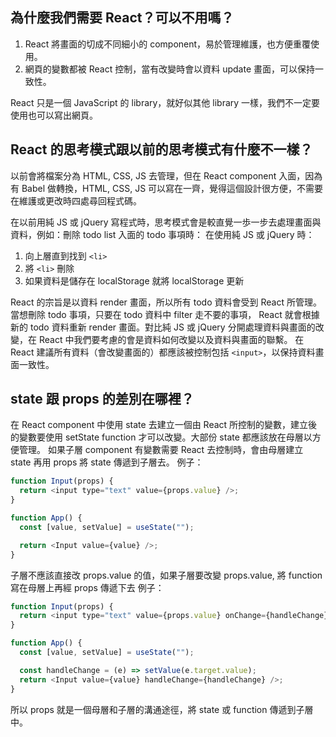 ## 為什麼我們需要 React？可以不用嗎？

1. React 將畫面的切成不同細小的 component，易於管理維護，也方便重覆使用。
2. 網頁的變數都被 React 控制，當有改變時會以資料 update 畫面，可以保持一致性。

React 只是一個 JavaScript 的 library，就好似其他 library 一樣，我們不一定要使用也可以寫出網頁。

## React 的思考模式跟以前的思考模式有什麼不一樣？

以前會將檔案分為 HTML, CSS, JS 去管理，但在 React component 入面，因為有 Babel 做轉換，HTML, CSS, JS 可以寫在一齊，覺得這個設計很方便，不需要在維護或更改時四處尋回程式碼。

在以前用純 JS 或 jQuery 寫程式時，思考模式會是較直覺一歩一步去處理畫面與資料，例如：刪除 todo list 入面的 todo 事項時：
在使用純 JS 或 jQuery 時：

1. 向上層直到找到 `<li>`
2. 將 `<li>` 刪除
3. 如果資料是儲存在 localStorage 就將 localStorage 更新

React 的宗旨是以資料 render 畫面，所以所有 todo 資料會受到 React 所管理。當想刪除 todo 事項，只要在 todo 資料中 filter 走不要的事項， React 就會根據新的 todo 資料重新 render 畫面。對比純 JS 或 jQuery 分開處理資料與畫面的改變，在 React 中我們要考慮的會是資料如何改變以及資料與畫面的聯繫。
在 React 建議所有資料（會改變畫面的）都應該被控制包括 `<input>`，以保持資料畫面一致性。

## state 跟 props 的差別在哪裡？

在 React component 中使用 state 去建立一個由 React 所控制的變數，建立後的變數要使用 setState function 才可以改變。大部份 state 都應該放在母層以方便管理。
如果子層 component 有變數需要 React 去控制時，會由母層建立 state 再用 props 將 state 傳遞到子層去。
例子：

```js
function Input(props) {
  return <input type="text" value={props.value} />;
}

function App() {
  const [value, setValue] = useState("");

  return <Input value={value} />;
}
```

子層不應該直接改 props.value 的值，如果子層要改變 props.value, 將 function 寫在母層上再經 props 傳遞下去
例子：

```js
function Input(props) {
  return <input type="text" value={props.value} onChange={handleChange} />;
}

function App() {
  const [value, setValue] = useState("");

  const handleChange = (e) => setValue(e.target.value);
  return <Input value={value} handleChange={handleChange} />;
}
```

所以 props 就是一個母層和子層的溝通途徑，將 state 或 function 傳遞到子層中。
